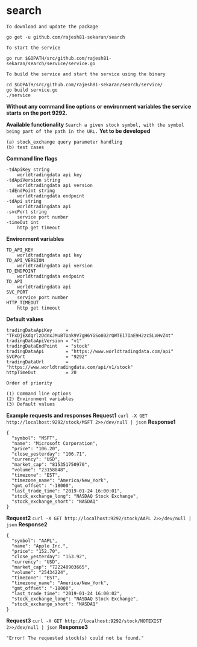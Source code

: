 # search

`To download and update the package`
```
go get -u github.com/rajesh81-sekaran/search
```

`To start the service`
```
go run $GOPATH/src/github.com/rajesh81-sekaran/search/service/service.go
```

`To build the service and start the service using the binary`
```
cd $GOPATH/src/github.com/rajesh81-sekaran/search/service/
go build service.go
./service
```

**Without any command line options or environment variables the service starts on the port 9292.**

**Available functionality**
`Search a given stock symbol, with the symbol being part of the path in the URL.`
**Yet to be developed**
```
(a) stock_exchange query parameter handling
(b) test cases
```

**Command line flags**
```
-tdApiKey string
    worldtradingdata api key
-tdApiVersion string
    worldtradingdata api version
-tdEndPoint string
    worldtradingdata endpoint
-tdApi string
    worldtradingdata api
-svcPort string
    service port number
-timeOut int
    http get timeout
```

**Environment variables**
```
TD_API_KEY
    worldtradingdata api key
TD_API_VERSION
    worldtradingdata api version
TD_ENDPOINT
    worldtradingdata endpoint
TD_API
    worldtradingdata api
SVC_PORT
    service port number
HTTP_TIMEOUT
    http get timeout
```

**Default values**
```
tradingDataApiKey     = "TFxDjEXdqrlzDdnxJMuBTUak9V7gH6YGSo802rQWTEi7IaE9H2zc5LVHvZ4t"
tradingDataApiVersion = "v1"
tradingDataEndPoint   = "stock"
tradingDataApi        = "https://www.worldtradingdata.com/api"
SVCPort               = "9292"
tradingDataUrl        = "https://www.worldtradingdata.com/api/v1/stock"
httpTimeOut           = 20
```

`Order of priority`
```
(1) Command line options
(2) Environment variables
(3) Default values
```

**Example requests and responses**
**Request1**
`curl -X GET http://localhost:9292/stock/MSFT 2>>/dev/null | json`
**Response1**
```
{
  "symbol": "MSFT",
  "name": "Microsoft Corporation",
  "price": "106.20",
  "close_yesterday": "106.71",
  "currency": "USD",
  "market_cap": "815351750970",
  "volume": "23158848",
  "timezone": "EST",
  "timezone_name": "America/New_York",
  "gmt_offset": "-18000",
  "last_trade_time": "2019-01-24 16:00:01",
  "stock_exchange_long": "NASDAQ Stock Exchange",
  "stock_exchange_short": "NASDAQ"
}
```

**Request2**
`curl -X GET http://localhost:9292/stock/AAPL 2>>/dev/null | json`
**Response2**
```
{
  "symbol": "AAPL",
  "name": "Apple Inc.",
  "price": "152.70",
  "close_yesterday": "153.92",
  "currency": "USD",
  "market_cap": "722240903665",
  "volume": "25434224",
  "timezone": "EST",
  "timezone_name": "America/New_York",
  "gmt_offset": "-18000",
  "last_trade_time": "2019-01-24 16:00:02",
  "stock_exchange_long": "NASDAQ Stock Exchange",
  "stock_exchange_short": "NASDAQ"
}
```

**Request3**
`curl -X GET http://localhost:9292/stock/NOTEXIST 2>>/dev/null | json`
**Response3**
```
"Error! The requested stock(s) could not be found."
```
